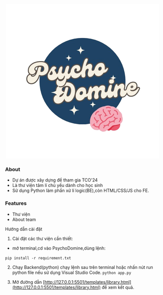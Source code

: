 <div class='logo' align='center'> 
  <img src='/image/psychodomine-logo.png'> 
</div>

### About 
-  Dự án được xây dựng để tham gia TCO'24 
- Là thư viện tâm lí chủ yếu dành cho học sinh 
-  Sử dụng Python làm phần xử lí logic(BE),còn HTML/CSS/JS cho FE.

### Features
-   Thư viện
-  About team

Hướng dẫn cài đặt
1. Cài đặt các thư viện cần thiết:
- mở terminal,cd vào PsychoDomine,dùng lệnh:

```pip install -r requirement.txt```

2. Chạy Backend(python)
chạy lệnh sau  trên terminal hoặc nhấn nút run python file nếu sử dụng Visual Studio Code.
```python app.py```

3. Mở đường dẫn [http://127.0.0.1:5501/templates/library.html](http://127.0.0.1:5501/templates/library.html) để xem kết quả.
